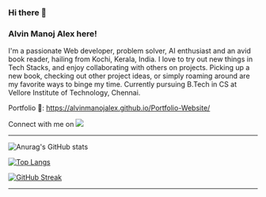 ### Hi there 👋
### Alvin Manoj Alex here!

I'm a passionate Web developer, problem solver, AI enthusiast and an avid book reader, hailing from Kochi, Kerala, India. I love to try out new things in Tech Stacks, and enjoy collaborating with others on projects. Picking up a new book, checking out other project ideas, or simply roaming around are my favorite ways to binge my time.
Currently pursuing B.Tech in CS at Vellore Institute of Technology, Chennai.

Portfolio 🙌: https://alvinmanojalex.github.io/Portfolio-Website/

Connect with me on <a href="https://www.linkedin.com/in/alvin-alex-38a905232/"><img src="https://img.shields.io/badge/LinkedIn-0077B5?style=for-the-badge&logo=linkedin&logoColor=white" /></a>

<hr>
  
![Anurag's GitHub stats](https://github-readme-stats.vercel.app/api?username=AlvinManojAlex&count_private=true&theme=algolia&include_all_commits=true)
  
[![Top Langs](https://github-readme-stats.vercel.app/api/top-langs/?username=AlvinManojAlex&layout=compact&theme=algolia&langs_count=8)](https://github.com/anuraghazra/github-readme-stats)
  
[![GitHub Streak](https://github-readme-streak-stats.herokuapp.com?user=AlvinManojAlex&theme=algolia)](https://git.io/streak-stats)

<hr>
